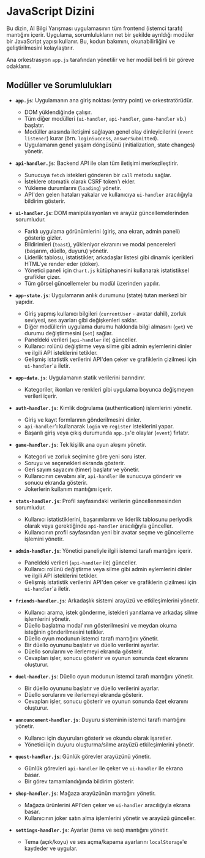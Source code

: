# JavaScript Dizini

Bu dizin, AI Bilgi Yarışması uygulamasının tüm frontend (istemci tarafı) mantığını içerir. Uygulama, sorumlulukların net bir şekilde ayrıldığı modüler bir JavaScript yapısı kullanır. Bu, kodun bakımını, okunabilirliğini ve geliştirilmesini kolaylaştırır.

Ana orkestrasyon `app.js` tarafından yönetilir ve her modül belirli bir göreve odaklanır.

## Modüller ve Sorumlulukları

- **`app.js`**: Uygulamanın ana giriş noktası (entry point) ve orkestratörüdür.
  - DOM yüklendiğinde çalışır.
  - Tüm diğer modülleri (`ui-handler`, `api-handler`, `game-handler` vb.) başlatır.
  - Modüller arasında iletişimi sağlayan genel olay dinleyicilerini (`event listener`) kurar (örn. `loginSuccess`, `answerSubmitted`).
  - Uygulamanın genel yaşam döngüsünü (initialization, state changes) yönetir.

- **`api-handler.js`**: Backend API ile olan tüm iletişimi merkezileştirir.
  - Sunucuya `fetch` istekleri gönderen bir `call` metodu sağlar.
  - İsteklere otomatik olarak CSRF token'ı ekler.
  - Yükleme durumlarını (`loading`) yönetir.
  - API'den gelen hataları yakalar ve kullanıcıya `ui-handler` aracılığıyla bildirim gösterir.

- **`ui-handler.js`**: DOM manipülasyonları ve arayüz güncellemelerinden sorumludur.
  - Farklı uygulama görünümlerini (giriş, ana ekran, admin paneli) gösterip gizler.
  - Bildirimleri (`toast`), yükleniyor ekranını ve modal pencereleri (başarım, düello, duyuru) yönetir.
  - Liderlik tablosu, istatistikler, arkadaşlar listesi gibi dinamik içerikleri HTML'ye render eder (döker).
  - Yönetici paneli için `Chart.js` kütüphanesini kullanarak istatistiksel grafikler çizer.
  - Tüm görsel güncellemeler bu modül üzerinden yapılır.

- **`app-state.js`**: Uygulamanın anlık durumunu (state) tutan merkezi bir yapıdır.
  - Giriş yapmış kullanıcı bilgileri (`currentUser` - avatar dahil), zorluk seviyesi, ses ayarları gibi değişkenleri saklar.
  - Diğer modüllerin uygulama durumu hakkında bilgi almasını (`get`) ve durumu değiştirmesini (`set`) sağlar.
  - Paneldeki verileri (`api-handler` ile) günceller.
  - Kullanıcı rolünü değiştirme veya silme gibi admin eylemlerini dinler ve ilgili API isteklerini tetikler.
  - Gelişmiş istatistik verilerini API'den çeker ve grafiklerin çizilmesi için `ui-handler`'a iletir.

- **`app-data.js`**: Uygulamanın statik verilerini barındırır.
  - Kategoriler, ikonları ve renkleri gibi uygulama boyunca değişmeyen verileri içerir.

- **`auth-handler.js`**: Kimlik doğrulama (authentication) işlemlerini yönetir.
  - Giriş ve kayıt formlarının gönderilmesini dinler.
  - `api-handler`'ı kullanarak `login` ve `register` isteklerini yapar.
  - Başarılı giriş veya çıkış durumunda `app.js`'e olaylar (`event`) fırlatır.

- **`game-handler.js`**: Tek kişilik ana oyun akışını yönetir.
  - Kategori ve zorluk seçimine göre yeni soru ister.
  - Soruyu ve seçenekleri ekranda gösterir.
  - Geri sayım sayacını (timer) başlatır ve yönetir.
  - Kullanıcının cevabını alır, `api-handler` ile sunucuya gönderir ve sonucu ekranda gösterir.
  - Jokerlerin kullanım mantığını içerir.

- **`stats-handler.js`**: Profil sayfasındaki verilerin güncellenmesinden sorumludur.
  - Kullanıcı istatistiklerini, başarımlarını ve liderlik tablosunu periyodik olarak veya gerektiğinde `api-handler` aracılığıyla günceller.
  - Kullanıcının profil sayfasından yeni bir avatar seçme ve güncelleme işlemini yönetir.

- **`admin-handler.js`**: Yönetici paneliyle ilgili istemci tarafı mantığını içerir.
  - Paneldeki verileri (`api-handler` ile) günceller.
  - Kullanıcı rolünü değiştirme veya silme gibi admin eylemlerini dinler ve ilgili API isteklerini tetikler.
  - Gelişmiş istatistik verilerini API'den çeker ve grafiklerin çizilmesi için `ui-handler`'a iletir.

- **`friends-handler.js`**: Arkadaşlık sistemi arayüzü ve etkileşimlerini yönetir.
  - Kullanıcı arama, istek gönderme, istekleri yanıtlama ve arkadaş silme işlemlerini yönetir.
  - Düello başlatma modal'ının gösterilmesini ve meydan okuma isteğinin gönderilmesini tetikler.
  - Düello oyun modunun istemci tarafı mantığını yönetir.
  - Bir düello oyununu başlatır ve düello verilerini ayarlar.
  - Düello sorularını ve ilerlemeyi ekranda gösterir.
  - Cevapları işler, sonucu gösterir ve oyunun sonunda özet ekranını oluşturur.

- **`duel-handler.js`**: Düello oyun modunun istemci tarafı mantığını yönetir.
  - Bir düello oyununu başlatır ve düello verilerini ayarlar.
  - Düello sorularını ve ilerlemeyi ekranda gösterir.
  - Cevapları işler, sonucu gösterir ve oyunun sonunda özet ekranını oluşturur.

- **`announcement-handler.js`**: Duyuru sisteminin istemci tarafı mantığını yönetir.
  - Kullanıcı için duyuruları gösterir ve okundu olarak işaretler.
  - Yönetici için duyuru oluşturma/silme arayüzü etkileşimlerini yönetir.

- **`quest-handler.js`**: Günlük görevler arayüzünü yönetir.
  - Günlük görevleri `api-handler` ile çeker ve `ui-handler` ile ekrana basar.
  - Bir görev tamamlandığında bildirim gösterir.

- **`shop-handler.js`**: Mağaza arayüzünün mantığını yönetir.
  - Mağaza ürünlerini API'den çeker ve `ui-handler` aracılığıyla ekrana basar.
  - Kullanıcının joker satın alma işlemlerini yönetir ve arayüzü günceller.

- **`settings-handler.js`**: Ayarlar (tema ve ses) mantığını yönetir.
  - Tema (açık/koyu) ve ses açma/kapama ayarlarını `localStorage`'e kaydeder ve uygular.
